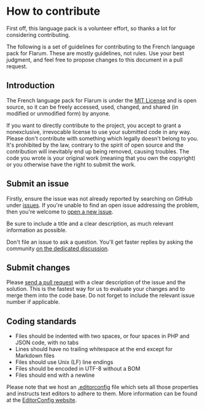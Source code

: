 # How to contribute

First off, this language pack is a volunteer effort, so thanks a lot for considering contributing.

The following is a set of guidelines for contributing to the French language pack for Flarum. These are mostly guidelines, not rules. Use your best judgment, and feel free to propose changes to this document in a pull request.

## Introduction

The French language pack for Flarum is under the [MIT License](https://github.com/milescellar/flarum-ext-french/blob/master/LICENSE) and is open source, so it can be freely accessed, used, changed, and shared (in modified or unmodified form) by anyone.

If you want to directly contribute to the project, you accept to grant a nonexclusive, irrevocable license to use your submitted code in any way. Please don't contribute with something which legally doesn't belong to you. It's prohibited by the law, contrary to the spirit of open source and the contribution will inevitably end up being removed, causing troubles. The code you wrote is your original work (meaning that you own the copyright) or you otherwise have the right to submit the work.

## Submit an issue

Firstly, ensure the issue was not already reported by searching on GitHub under [issues](https://github.com/milescellar/flarum-ext-french/issues). If you're unable to find an open issue addressing the problem, then you're welcome to [open a new issue](https://github.com/milescellar/flarum-ext-french/issues/new).

Be sure to include a title and a clear description, as much relevant information as possible.

Don't file an issue to ask a question. You'll get faster replies by asking the community [on the dedicated discussion](https://discuss.flarum.org/d/615-french-language-pack).

## Submit changes

Please [send a pull request](https://github.com/milescellar/flarum-ext-french/compare) with a clear description of the issue and the solution. This is the fastest way for us to evaluate your changes and to merge them into the code base. Do not forget to include the relevant issue number if applicable.

## Coding standards

- Files should be indented with two spaces, or four spaces in PHP and JSON code, with no tabs
- Lines should have no trailing whitespace at the end except for Markdown files
- Files should use Unix (LF) line endings
- Files should be encoded in UTF-8 without a BOM
- Files should end with a newline

Please note that we host an [.editorconfig](https://github.com/milescellar/flarum-ext-french/blob/master/.editorconfig) file which sets all those properties and instructs text editors to adhere to them. More information can be found at the [EditorConfig website](https://editorconfig.org/).
